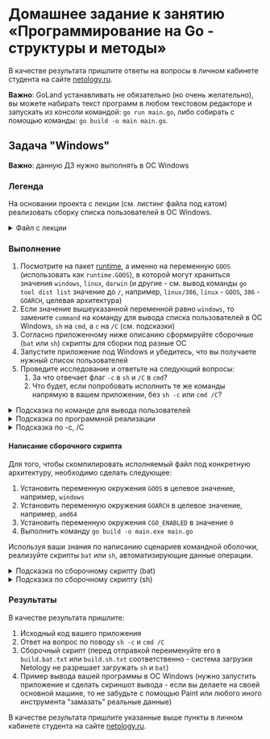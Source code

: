 # Домашнее задание к занятию «Программирование на Go - структуры и методы»

В качестве результата пришлите ответы на вопросы в личном кабинете студента на сайте [netology.ru](https://netology.ru).

**Важно**: GoLand устанавливать не обязательно (но очень желательно), вы можете набирать текст программ в любом текстовом редакторе и запускать из консоли командой: `go run main.go`, либо собирать с помощью команды: `go build -o main main.go`.

## Задача "Windows"

**Важно**: данную ДЗ нужно выполнять в ОС Windows

### Легенда

На основании проекта с лекции (см. листинг файла под катом) реализовать сборку списка пользователей в ОС Windows.

<details>
<summary>Файл с лекции</summary>

```go
package main

import (
	"encoding/json"
	"log"
	"os"
	"os/exec"
	"os/user"
)

func main() {
	current, err := user.Current()
	// err + Tab напишет за вас
	if err != nil {
		log.Print(err)
		// завершает работу с ненулевым кодом возврата
		os.Exit(1)
		// т.е. следующая строка исполнена не будет
	}

	// выполняем только если не зашли в if
	data, err := json.Marshal(current)
	if err != nil {
		log.Print(err)
		os.Exit(1)
	}
	log.Print(data)         // распечатаются "байты"
	log.Print(string(data)) // преобразовываем слайс байт в строку

	command := "cat /etc/passwd"
	sh := "sh"
	c := "-c"
	
	// TODO: пишите код здесь
	
	cmd := exec.Command(sh, c, command)
	output, err := cmd.Output() // запускает команду и возвращает вывод в виде []byte
	if err != nil {
		log.Print(err)
		os.Exit(1)
	}
	log.Print(string(output))
}
```
</details>

### Выполнение

1. Посмотрите на пакет [runtime](https://golang.org/pkg/runtime/), а именно на переменную `GOOS` (использовать как `runtime.GOOS`), в которой могут храниться значения `windows`, `linux`, `darwin` (и другие - см. вывод команды `go tool dist list` значение до `/`, например, `linux/386`, `linux` - `GOOS`, `386` - `GOARCH`, целевая архитектура)
1. Если значение вышеуказанной переменной равно `windows`, то замените `command` на команду для вывода списка пользователей в ОС Windows, `sh` на `cmd`, а `c` на `/C` (см. подсказки)
1. Согласно приложенному ниже описанию сформируйте сборочные (`bat` или `sh`) скрипты для сборки под разные ОС
1. Запустите приложение под Windows и убедитесь, что вы получаете нужный список пользователей
1. Проведите исследование и ответьте на следующий вопросы:
   1. За что отвечает флаг `-c` в `sh` и `/C` в `cmd`? 
   1. Что будет, если попробовать исполнить те же команды напрямую в вашем приложении, без `sh -c` или `cmd /C`?
   
<details>
<summary>Подсказка по команде для вывода пользователей</summary>

Обратите внимание на команду `net` (см. `net /?`).
</details>

<details>
<summary>Подсказка по программной реализации</summary>

```go
package main

import (
	"encoding/json"
	"log"
	"os"
	"os/exec"
	"os/user"
	"runtime"
)

func main() {
	current, err := user.Current()
	// err + Tab напишет за вас
	if err != nil {
		log.Print(err)
		// завершает работу с ненулевым кодом возврата
		os.Exit(1)
		// т.е. следующая строка исполнена не будет
	}

	// выполняем только если не зашли в if
	data, err := json.Marshal(current)
	if err != nil {
		log.Print(err)
		os.Exit(1)
	}
	log.Print(data)         // распечатаются "байты"
	log.Print(string(data)) // преобразовываем слайс байт в строку

	log.Print(runtime.GOOS)


	command := "cat /etc/passwd"
	sh := "sh"
	c := "-c"
	if runtime.GOOS == "windows" {
		command = "??? ваша команда здесь ???"
		sh = "cmd"
		c = "/C"
	}
	cmd := exec.Command(sh, c, command)
	output, err := cmd.Output() // запускает команду и возвращает вывод в виде []byte
	if err != nil {
		log.Print(err)
		os.Exit(1)
	}
	log.Print(string(output))
}
```
</details>

<details>
<summary>Подсказка по -c, /C</summary>

Попробуйте сравнить вывод (версия для Linux):
```go
cmd := exec.Command("sh", "-c", "echo $PATH")
```

```go
cmd := exec.Command("echo", "$PATH")
```

Вернитесь к лекции по Си и попробуйте сравнить с поведением вот этой программы:
```c
#include <stdlib.h>

int main() {
    system("echo $PATH"); // echo PATH в Windows
    return 0;
}
```

Возможно, вам поможет раздел `Overview` из документации на пакет `exec`:
```
Package exec runs external commands. It wraps os.StartProcess to make it easier to remap stdin and stdout, connect I/O with pipes, and do other adjustments.

Unlike the "system" library call from C and other languages, the os/exec package intentionally does not invoke the system shell and does not expand any glob patterns or handle other expansions, pipelines, or redirections typically done by shells. The package behaves more like C's "exec" family of functions. To expand glob patterns, either call the shell directly, taking care to escape any dangerous input, or use the path/filepath package's Glob function. To expand environment variables, use package os's ExpandEnv.
```

Доп.ссылки для изучения:
* [`system` в Windows](https://docs.microsoft.com/en-us/cpp/c-runtime-library/reference/system-wsystem?view=msvc-160)
* [`system` в man](https://man7.org/linux/man-pages/man3/system.3.html)

</details>

#### Написание сборочного скрипта

Для того, чтобы скомпилировать исполняемый файл под конкретную архитектуру, необходимо сделать следующее:
1. Установить переменную окружения `GOOS` в целевое значение, например, `windows`
1. Установить переменную окружения `GOARCH` в целевое значение, например, `amd64`
1. Установить переменную окружения `CGO_ENABLED` в значение `0`
1. Выполнить команду `go build -o main.exe main.go`

Используя ваши знания по написанию сценариев командной оболочки, реализуйте скрипты `bat` или `sh`, автоматизирующие данные операции.

<details>
<summary>Подсказка по сборочному скрипту (bat)</summary>

```bat
@ECHO OFF

:: устанавливаем целевую архитектуру
SET GOARCH=amd64
:: отключаем зависимость от libc
SET CGO_ENABLED=0

:: устанавливаем целевую ОС и собираем
SET GOOS=windows
go build -o client.exe main.go

:: устанавливаем целевую ОС и собираем
SET GOOS=linux
go build -o client.bin main.go

:: устанавливаем целевую ОС и собираем
SET GOOS=darwin
go build -o client.ibin main.go
```
</details>

<details>
<summary>Подсказка по сборочному скрипту (sh)</summary>

```sh
#!/bin/sh

# в nix достаточно перед командой выставить переменные в формате key=value
GOARCH=amd64 CGO_ENABLED=0 GOOS=windows go build -o client.exe main.go

GOARCH=amd64 CGO_ENABLED=0 GOOS=linux go build -o client.bin main.go

GOARCH=amd64 CGO_ENABLED=0 GOOS=darwin go build -o client.ibin main.go
```
</details>

### Результаты

В качестве результата пришлите:
1. Исходный код вашего приложения
1. Ответ на вопрос по поводу `sh -c` и `cmd /C`
1. Сборочный скрипт (перед отправкой переименуйте его в `build.bat.txt` или `build.sh.txt` соответственно - система загрузки Netology не разрешает загружать `sh` и `bat`)
1. Пример вывода вашей программы в ОС Windows (нужно запустить приложение и сделать скриншот вывода - если вы делаете на своей основной машине, то не забудьте с помощью Paint или любого иного инструмента "замазать" реальные данные)

В качестве результата пришлите указанные выше пункты в личном кабинете студента на сайте [netology.ru](https://netology.ru).
